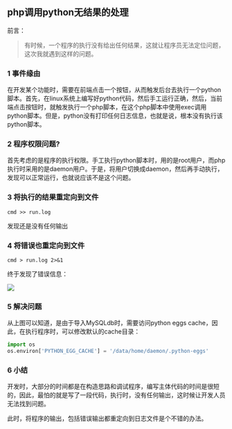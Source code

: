 ## php调用python无结果的处理

前言：

> 有时候，一个程序的执行没有给出任何结果，这就让程序员无法定位问题，这次我就遇到这样的问题。

### 1 事件缘由

在开发某个功能时，需要在前端点击一个按钮，从而触发后台去执行一个python脚本。首先，在linux系统上编写好python代码，然后手工运行正确，然后，当前端点击按钮时，就触发执行一个php脚本，在这个php脚本中使用exec调用python脚本。但是，python没有打印任何日志信息，也就是说，根本没有执行该python脚本。

### 2 程序权限问题?

首先考虑的是程序的执行权限。手工执行python脚本时，用的是root用户，而php执行时采用的是daemon用户。于是，将用户切换成daemon，然后再手动执行，发现可以正常运行，也就说应该不是这个问题。

### 3 将执行的结果重定向到文件

```
cmd >> run.log
```

发现还是没有任何输出

### 4 将错误也重定向到文件

```
cmd > run.log 2>&1
```

终于发现了错误信息：

![](https://github.com/luofengmacheng/web_learning/blob/master/php/pics/php_call_python_error.png)

### 5 解决问题

从上图可以知道，是由于导入MySQLdb时，需要访问python eggs cache，因此，在执行程序时，可以修改默认的cache目录：

```python
import os
os.environ['PYTHON_EGG_CACHE'] = '/data/home/daemon/.python-eggs'
```

### 6 小结

开发时，大部分的时间都是在构造思路和调试程序，编写主体代码的时间是很短的，因此，最怕的就是写了一段代码，执行时，没有任何输出，这时候让开发人员无法找到问题。

此时，将程序的输出，包括错误输出都重定向到日志文件是个不错的办法。